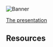![Banner](voxxed-zurich.png)

[The presentation](AWESOME-JAVA-FRAMEWORKS-VD-ZURICH.pdf)

## Resources